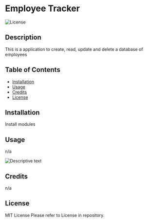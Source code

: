 # Employee Tracker 
![License](https://img.shields.io/badge/License-mit-blue)

## Description 

This is a application to create, read, update and delete a database of employees
 
## Table of Contents
 
- [Installation](#installation)
- [Usage](#usage)
- [Credits](#credits)
- [License](#license)

##  Installation 

Install modules

## Usage 

n/a

![Descriptive text](assets/images/screenshot.png) 

## Credits 

n/a 

## License 

MIT License 
Please refer to License in repository.  
 